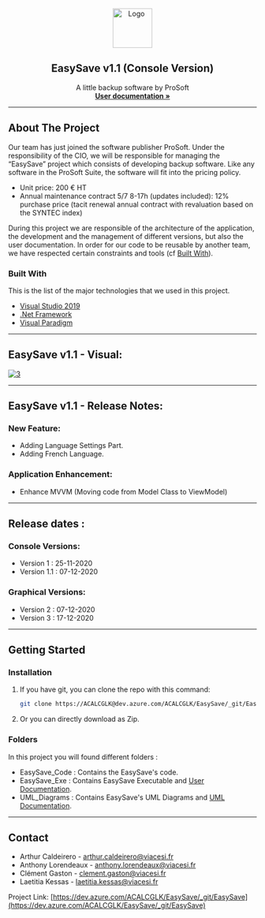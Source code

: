 <br />
<p align="center">
  <a href="https://dev.azure.com/ACALCGLK/EasySave/_git/EasySave?path=%2F&version=GBmaster">
    <img src="https://www.flaticon.com/svg/static/icons/svg/3790/3790894.svg" alt="Logo" width="80" height="80">
  </a>

  <h2 align="center"> EasySave v1.1 (Console Version)</h2>

  <p align="center">
    A little backup software by ProSoft
    <br />
    <a href="https://dev.azure.com/ACALCGLK/_git/EasySave?path=%2FEasySave_Exe%2FUSERDOC.md"><strong>User documentation »</strong></a>
    <br />
  </p>
</p>

---

## About The Project

Our team has just joined the software publisher ProSoft.
Under the responsibility of the CIO, we will be responsible for managing the “EasySave” project which consists of developing backup software.
Like any software in the ProSoft Suite, the software will fit into the pricing policy.
* Unit price: 200 € HT
* Annual maintenance contract 5/7 8-17h (updates included): 12% purchase price (tacit renewal annual contract with revaluation based on the SYNTEC index)

During this project we are responsible of the architecture of the application, the development and the management of different versions, but also the user documentation.
In order for our code to be reusable by another team, we have respected certain constraints and tools (cf <a href="#built-with">Built With</a>).

### Built With

This is the list of the major technologies that we used in this project.

* [Visual Studio 2019](https://visualstudio.microsoft.com/fr/downloads/)
* [.Net Framework](https://docs.microsoft.com/fr-fr/dotnet/)
* [Visual Paradigm](https://online.visual-paradigm.com/fr/)

---

## EasySave v1.1 - Visual:

<a href="https://ibb.co/ZW4B4p6"><img src="https://i.ibb.co/LnjxjXz/3.png" alt="3" border="0"></a>

---

## EasySave v1.1 - Release Notes:

### New Feature: 
* Adding Language Settings Part.
* Adding French Language.

### Application Enhancement:
* Enhance MVVM (Moving code from Model Class to ViewModel)

---

## Release dates : 
### Console Versions:
* Version 1 : 25-11-2020
* Version 1.1 : 07-12-2020

### Graphical Versions:
* Version 2 : 07-12-2020
* Version 3 : 17-12-2020

---

## Getting Started

### Installation

1. If you have git, you can clone the repo with this command:
   ```sh
   git clone https://ACALCGLK@dev.azure.com/ACALCGLK/EasySave/_git/EasySave
   ```
2. Or you can directly download as Zip.

### Folders
In this project you will found different folders :
* EasySave_Code : Contains the EasySave's code.
* EasySave_Exe : Contains EasySave Executable and [User Documentation](https://dev.azure.com/ACALCGLK/_git/EasySave?path=%2FEasySave_Exe%2FUSERDOC.md).
* UML_Diagrams : Contains EasySave's UML Diagrams and [UML Documentation](https://dev.azure.com/ACALCGLK/_git/EasySave?path=%2FUML_Diagrams%2FUMLDOC.md).

---

## Contact

* Arthur Caldeirero - arthur.caldeirero@viacesi.fr
* Anthony Lorendeaux - anthony.lorendeaux@viacesi.fr
* Clément Gaston - clement.gaston@viacesi.fr
* Laetitia Kessas - laetitia.kessas@viacesi.fr

Project Link: [https://dev.azure.com/ACALCGLK/EasySave/_git/EasySave](https://dev.azure.com/ACALCGLK/EasySave/_git/EasySave)
